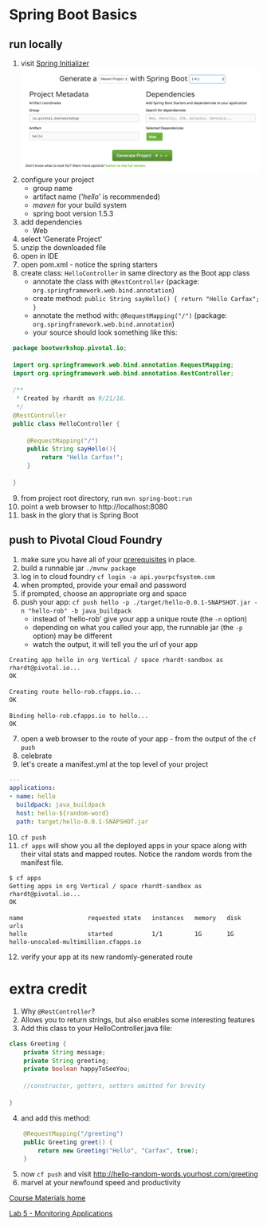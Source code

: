 # Spring Boot Basics

## run locally
1. visit [Spring Initializer](http://start.spring.io)
![](../../Common/images/lab1_boot.png)
2. configure your project
   * group name
   * artifact name (*_'hello'_* is recommended)
   * *_maven_* for your build system
   * spring boot version 1.5.3
3. add dependencies
   * Web
4. select 'Generate Project'
5. unzip the downloaded file
6. open in IDE
7. open pom.xml - notice the spring starters
8. create class: `HelloController` in same directory as the Boot app class
   * annotate the class with `@RestController` (package: `org.springframework.web.bind.annotation`)
   * create method: `public String sayHello() { return "Hello Carfax"; }`
   * annotate the method with: `@RequestMapping("/")` (package: `org.springframework.web.bind.annotation`)
   * your source should look something like this:
```java
 package bootworkshop.pivotal.io;

 import org.springframework.web.bind.annotation.RequestMapping;
 import org.springframework.web.bind.annotation.RestController;

 /**
  * Created by rhardt on 9/21/16.
  */
 @RestController
 public class HelloController {

     @RequestMapping("/")
     public String sayHello(){
         return "Hello Carfax!";
     }

 }
```


9. from project root directory, run `mvn spring-boot:run`
10. point a web browser to http://localhost:8080
11. bask in the glory that is Spring Boot

## push to Pivotal Cloud Foundry
1. make sure you have all of your [prerequisites](https://github.com/phopper-pivotal/PCF-Workshop-Carfax/#pre-requisites) in place.
2. build a runnable jar `./mvnw package`
3. log in to cloud foundry `cf login -a api.yourpcfsystem.com`
4. when prompted, provide your email and password
5. if prompted, choose an appropriate org and space
6. push your app:  `cf push hello -p ./target/hello-0.0.1-SNAPSHOT.jar -n "hello-rob" -b java_buildpack`
   * instead of 'hello-rob' give your app a unique route (the `-n` option)
   * depending on what you called your app, the runnable jar (the `-p` option) may be different
   * watch the output, it will tell you the url of your app
```
Creating app hello in org Vertical / space rhardt-sandbox as rhardt@pivotal.io...
OK

Creating route hello-rob.cfapps.io...
OK

Binding hello-rob.cfapps.io to hello...
OK
```
7. open a web browser to the route of your app - from the output of the `cf push`
8. celebrate
9. let's create a manifest.yml at the top level of your project
```yml
---
applications:
- name: hello
  buildpack: java_buildpack
  host: hello-${random-word}
  path: target/hello-0.0.1-SNAPSHOT.jar
```
10. `cf push`
11. `cf apps` will show you all the deployed apps in your space along with their vital stats and mapped routes.  Notice the random words from the manifest file.
```
$ cf apps
Getting apps in org Vertical / space rhardt-sandbox as rhardt@pivotal.io...
OK

name                  requested state   instances   memory   disk   urls
hello                 started           1/1         1G       1G     hello-unscaled-multimillion.cfapps.io
```
12. verify your app at its new randomly-generated route

# extra credit
1.  Why `@RestController`?
2. Allows you to return strings, but also enables some interesting features
3. Add this class to your HelloController.java file:
```java
class Greeting {
    private String message;
    private String greeting;
    private boolean happyToSeeYou;

    //constructor, getters, setters omitted for brevity

}
```
4.  and add this method:
```java
    @RequestMapping("/greeting")
    public Greeting greet() {
        return new Greeting("Hello", "Carfax", true);
    }
```
5. now `cf push` and visit http://hello-random-words.yourhost.com/greeting
6. marvel at your newfound speed and productivity

[Course Materials home](../../README.md#course-materials)

[Lab 5 - Monitoring Applications](../lab05_spring_actuator/README.md)